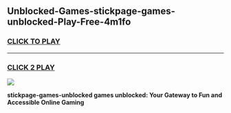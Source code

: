 
## Unblocked-Games-stickpage-games-unblocked-Play-Free-4m1fo
<h3>
<a href="https://premium76.site?title=stickpage-games-unblocked&ref=18A1">CLICK TO PLAY</a></h3>
<hr>

<h3>
<a href="https://premium76.site?title=stickpage-games-unblocked&ref=18A1">CLICK 2 PLAY</a>
  
</h3>

<a href="https://premium76.site?title=stickpage-games-unblocked&ref=18A1"><img src="https://clearcache.store/games.png"></a>


**stickpage-games-unblocked games unblocked: Your Gateway to Fun and Accessible Online Gaming**
